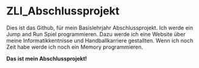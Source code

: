 # ZLI_Abschlussprojekt

Dies ist das Github, für mein Basislehrjahr Abschlussprojekt. 
Ich werde ein Jump and Run Spiel programmieren. Dazu werde ich eine Website über meine Informatikkentnisse und Handballkarriere gestallten. 
Wenn ich noch Zeit habe werde ich noch ein Memory programmieren. 

<b>Das ist mein Abschlussprojekt!<b>
